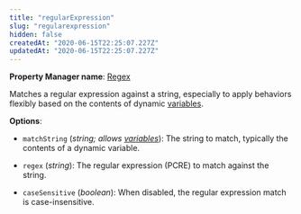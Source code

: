 ```yaml
---
title: "regularExpression"
slug: "regularexpression"
hidden: false
createdAt: "2020-06-15T22:25:07.227Z"
updatedAt: "2020-06-15T22:25:07.227Z"
---
```

__Property Manager name__: [Regex](https://control.akamai.com/wh/CUSTOMER/AKAMAI/en-US/WEBHELP/property-manager/property-manager-help/csh_lookup.html?id=PM_0019)

Matches a regular expression against a string, especially to apply behaviors flexibly based on the contents of dynamic [variables](#vf).

__Options__:

- `matchString` (_string; allows [variables](#vf)_): The string to match, typically the contents of a dynamic variable.

- `regex` (_string_): The regular expression (PCRE) to match against the string.

- `caseSensitive` (_boolean_): When disabled, the regular expression match is case-insensitive.
